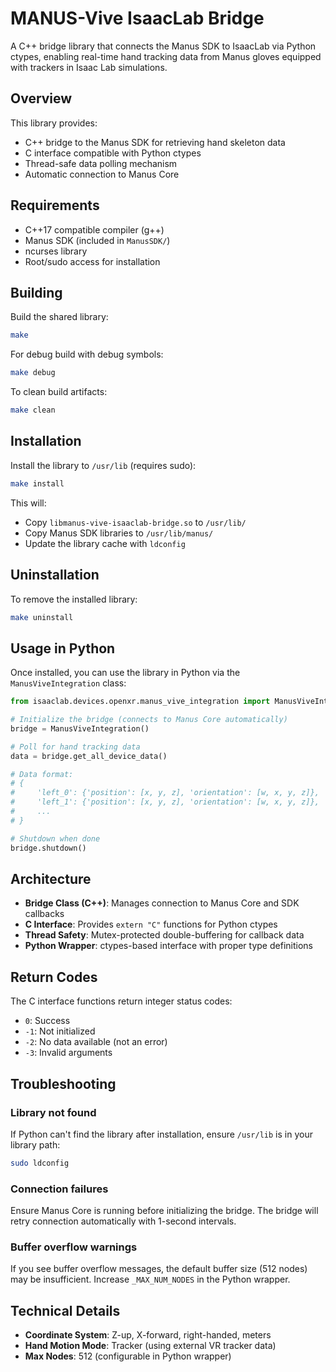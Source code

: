 # MANUS-Vive IsaacLab Bridge

A C++ bridge library that connects the Manus SDK to IsaacLab via Python ctypes, enabling real-time hand tracking data from Manus gloves equipped with trackers in Isaac Lab simulations.

## Overview

This library provides:
- C++ bridge to the Manus SDK for retrieving hand skeleton data
- C interface compatible with Python ctypes
- Thread-safe data polling mechanism
- Automatic connection to Manus Core

## Requirements

- C++17 compatible compiler (g++)
- Manus SDK (included in `ManusSDK/`)
- ncurses library
- Root/sudo access for installation

## Building

Build the shared library:

```bash
make
```

For debug build with debug symbols:

```bash
make debug
```

To clean build artifacts:

```bash
make clean
```

## Installation

Install the library to `/usr/lib` (requires sudo):

```bash
make install
```

This will:
- Copy `libmanus-vive-isaaclab-bridge.so` to `/usr/lib/`
- Copy Manus SDK libraries to `/usr/lib/manus/`
- Update the library cache with `ldconfig`

## Uninstallation

To remove the installed library:

```bash
make uninstall
```

## Usage in Python

Once installed, you can use the library in Python via the `ManusViveIntegration` class:

```python
from isaaclab.devices.openxr.manus_vive_integration import ManusViveIntegration

# Initialize the bridge (connects to Manus Core automatically)
bridge = ManusViveIntegration()

# Poll for hand tracking data
data = bridge.get_all_device_data()

# Data format:
# {
#     'left_0': {'position': [x, y, z], 'orientation': [w, x, y, z]},
#     'left_1': {'position': [x, y, z], 'orientation': [w, x, y, z]},
#     ...
# }

# Shutdown when done
bridge.shutdown()
```

## Architecture

- **Bridge Class (C++)**: Manages connection to Manus Core and SDK callbacks
- **C Interface**: Provides `extern "C"` functions for Python ctypes
- **Thread Safety**: Mutex-protected double-buffering for callback data
- **Python Wrapper**: ctypes-based interface with proper type definitions

## Return Codes

The C interface functions return integer status codes:

- `0`: Success
- `-1`: Not initialized
- `-2`: No data available (not an error)
- `-3`: Invalid arguments

## Troubleshooting

### Library not found
If Python can't find the library after installation, ensure `/usr/lib` is in your library path:
```bash
sudo ldconfig
```

### Connection failures
Ensure Manus Core is running before initializing the bridge. The bridge will retry connection automatically with 1-second intervals.

### Buffer overflow warnings
If you see buffer overflow messages, the default buffer size (512 nodes) may be insufficient. Increase `_MAX_NUM_NODES` in the Python wrapper.

## Technical Details

- **Coordinate System**: Z-up, X-forward, right-handed, meters
- **Hand Motion Mode**: Tracker (using external VR tracker data)
- **Max Nodes**: 512 (configurable in Python wrapper)
